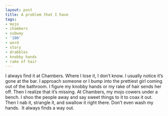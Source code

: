 ```yaml
---
layout: post
title: A problem that I have
tags:
- mojo
- chambers
- subway
- '100'
- word
- story
- drabbles
- knobby hands
- rake of hair
---
```

I always find it at Chambers. Where I lose it, I don’t know.
I usually notice it’s gone at the bar. I approach someone or I bump into the prettiest girl coming out of the bathroom. I figure my knobby hands or my rake of hair sends her off. Then I realize that it’s missing.
At Chambers, my mojo cowers under a bench. I shoo the people away and say sweet things to it to coax it out. Then I nab it, strangle it, and swallow it right there. Don’t even wash my hands. 
It always finds a way out.
